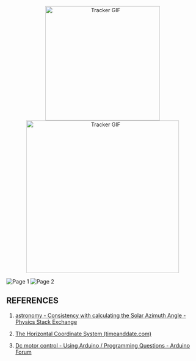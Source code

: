 <p align="center">
  <img src="https://github.com/git-dibwar/Worm-gear-driven-azimuth-elevate-solar-tracker/blob/main/report/tracker.gif" alt="Tracker GIF" width="300"/>
   <img src="https://github.com/git-dibwar/Worm-gear-driven-azimuth-elevate-solar-tracker/blob/main/report/model.png" alt="Tracker GIF" width="400"/>
</p>

![Page 1](https://github.com/git-dibwar/Worm-gear-driven-azimuth-elevate-solar-tracker/blob/main/report/page1.jpg)
![Page 2](https://github.com/git-dibwar/Worm-gear-driven-azimuth-elevate-solar-trackerr/blob/main/report/page2.jpg)

## REFERENCES
1. [astronomy - Consistency with calculating the Solar Azimuth Angle - Physics Stack Exchange](https://physics.stackexchange.com/questions/443184/consistency-with-calculating-the-Solar-Azimuth-Angle)

2. [The Horizontal Coordinate System (timeanddate.com)](https://www.timeanddate.com/astronomy/horizontal-system.html)

3. [Dc motor control - Using Arduino / Programming Questions - Arduino Forum](https://forum.arduino.cc/t/dc-motor-control/401915)
